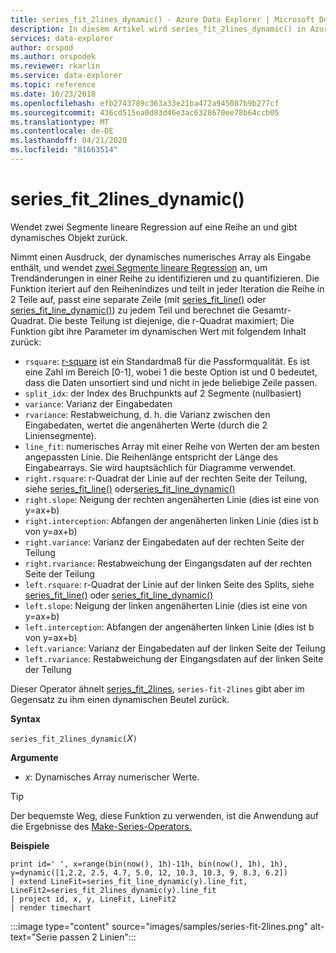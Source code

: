 ```yaml
---
title: series_fit_2lines_dynamic() - Azure Data Explorer | Microsoft Docs
description: In diesem Artikel wird series_fit_2lines_dynamic() in Azure Data Explorer beschrieben.
services: data-explorer
author: orspod
ms.author: orspodek
ms.reviewer: rkarlin
ms.service: data-explorer
ms.topic: reference
ms.date: 10/23/2018
ms.openlocfilehash: efb2743789c363a33e21ba472a945087b9b277cf
ms.sourcegitcommit: 436cd515ea0d83d46e3ac6328670ee78b64ccb05
ms.translationtype: MT
ms.contentlocale: de-DE
ms.lasthandoff: 04/21/2020
ms.locfileid: "81663514"
---
```

# <a name="series_fit_2lines_dynamic"></a>series_fit_2lines_dynamic()

Wendet zwei Segmente lineare Regression auf eine Reihe an und gibt dynamisches Objekt zurück.  

Nimmt einen Ausdruck, der dynamisches numerisches Array als Eingabe enthält, und wendet [zwei Segmente lineare Regression](https://en.wikipedia.org/wiki/Segmented_regression) an, um Trendänderungen in einer Reihe zu identifizieren und zu quantifizieren. Die Funktion iteriert auf den Reihenindizes und teilt in jeder Iteration die Reihe in 2 Teile auf, passt eine separate Zeile (mit [series_fit_line()](series-fit-linefunction.md) oder [series_fit_line_dynamic()](series-fit-line-dynamicfunction.md)) zu jedem Teil und berechnet die Gesamtr-Quadrat. Die beste Teilung ist diejenige, die r-Quadrat maximiert; Die Funktion gibt ihre Parameter im dynamischen Wert mit folgendem Inhalt zurück:
* `rsquare`: [r-square](https://en.wikipedia.org/wiki/Coefficient_of_determination) ist ein Standardmaß für die Passformqualität. Es ist eine Zahl im Bereich [0-1], wobei 1 die beste Option ist und 0 bedeutet, dass die Daten unsortiert sind und nicht in jede beliebige Zeile passen.
* `split_idx`: der Index des Bruchpunkts auf 2 Segmente (nullbasiert)
* `variance`: Varianz der Eingabedaten
* `rvariance`: Restabweichung, d. h. die Varianz zwischen den Eingabedaten, wertet die angenäherten Werte (durch die 2 Liniensegmente).
* `line_fit`: numerisches Array mit einer Reihe von Werten der am besten angepassten Linie. Die Reihenlänge entspricht der Länge des Eingabearrays. Sie wird hauptsächlich für Diagramme verwendet.
* `right.rsquare`: r-Quadrat der Linie auf der rechten Seite der Teilung, siehe [series_fit_line()](series-fit-linefunction.md) oder[series_fit_line_dynamic()](series-fit-line-dynamicfunction.md)
* `right.slope`: Neigung der rechten angenäherten Linie (dies ist eine von y=ax+b)
* `right.interception`: Abfangen der angenäherten linken Linie (dies ist b von y=ax+b)
* `right.variance`: Varianz der Eingabedaten auf der rechten Seite der Teilung
* `right.rvariance`: Restabweichung der Eingangsdaten auf der rechten Seite der Teilung
* `left.rsquare`: r-Quadrat der Linie auf der linken Seite des Splits, siehe [series_fit_line()](series-fit-linefunction.md) oder [series_fit_line_dynamic()](series-fit-line-dynamicfunction.md)
* `left.slope`: Neigung der linken angenäherten Linie (dies ist eine von y=ax+b)
* `left.interception`: Abfangen der angenäherten linken Linie (dies ist b von y=ax+b)
* `left.variance`: Varianz der Eingabedaten auf der linken Seite der Teilung
* `left.rvariance`: Restabweichung der Eingangsdaten auf der linken Seite der Teilung

Dieser Operator ähnelt [series_fit_2lines](series-fit-2linesfunction.md), `series-fit-2lines` gibt aber im Gegensatz zu ihm einen dynamischen Beutel zurück.

**Syntax**

`series_fit_2lines_dynamic(`*X*`)`

**Argumente**

* *x*: Dynamisches Array numerischer Werte.  

> [!TIP]
> Der bequemste Weg, diese Funktion zu verwenden, ist die Anwendung auf die Ergebnisse des [Make-Series-Operators.](make-seriesoperator.md)

**Beispiele**

```kusto
print id=' ', x=range(bin(now(), 1h)-11h, bin(now(), 1h), 1h), y=dynamic([1,2.2, 2.5, 4.7, 5.0, 12, 10.3, 10.3, 9, 8.3, 6.2])
| extend LineFit=series_fit_line_dynamic(y).line_fit, LineFit2=series_fit_2lines_dynamic(y).line_fit
| project id, x, y, LineFit, LineFit2
| render timechart
```

:::image type="content" source="images/samples/series-fit-2lines.png" alt-text="Serie passen 2 Linien":::
